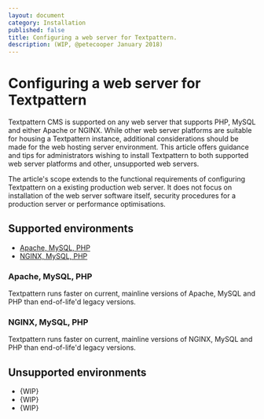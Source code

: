 ```yaml
---
layout: document
category: Installation
published: false
title: Configuring a web server for Textpattern.
description: (WIP, @petecooper January 2018)
---
```


# Configuring a web server for Textpattern

Textpattern CMS is supported on any web server that supports PHP, MySQL and either Apache or NGINX. While other web server platforms are suitable for housing a Textpattern instance, additional considerations should be made for the web hosting server environment. This article offers guidance and tips for administrators wishing to install Textpattern to both supported web server platforms and other, unsupported web servers.

The article's scope extends to the functional requirements of configuring Textpattern on a existing production web server. It does not focus on installation of the web server software itself, security procedures for a production server or performance optimisations.

## Supported environments

* [Apache, MySQL, PHP](#apache-mysql-php)
* [NGINX, MySQL, PHP](#nginx-mysql-php)

### Apache, MySQL, PHP

Textpattern runs faster on current, mainline versions of Apache, MySQL and PHP than end-of-life'd legacy versions.

### NGINX, MySQL, PHP

Textpattern runs faster on current, mainline versions of NGINX, MySQL and PHP than end-of-life'd legacy versions.

## Unsupported environments

* {WIP}
* {WIP}
* {WIP}
